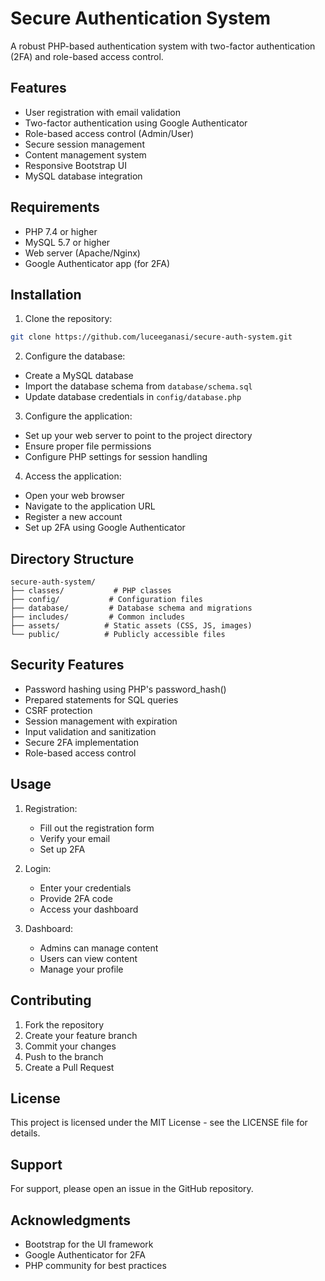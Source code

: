 # Secure Authentication System

A robust PHP-based authentication system with two-factor authentication (2FA) and role-based access control.

## Features

- User registration with email validation
- Two-factor authentication using Google Authenticator
- Role-based access control (Admin/User)
- Secure session management
- Content management system
- Responsive Bootstrap UI
- MySQL database integration

## Requirements

- PHP 7.4 or higher
- MySQL 5.7 or higher
- Web server (Apache/Nginx)
- Google Authenticator app (for 2FA)

## Installation

1. Clone the repository:
```bash
git clone https://github.com/luceeganasi/secure-auth-system.git
```

2. Configure the database:
- Create a MySQL database
- Import the database schema from `database/schema.sql`
- Update database credentials in `config/database.php`

3. Configure the application:
- Set up your web server to point to the project directory
- Ensure proper file permissions
- Configure PHP settings for session handling

4. Access the application:
- Open your web browser
- Navigate to the application URL
- Register a new account
- Set up 2FA using Google Authenticator

## Directory Structure

```
secure-auth-system/
├── classes/           # PHP classes
├── config/           # Configuration files
├── database/         # Database schema and migrations
├── includes/         # Common includes
├── assets/          # Static assets (CSS, JS, images)
└── public/          # Publicly accessible files
```

## Security Features

- Password hashing using PHP's password_hash()
- Prepared statements for SQL queries
- CSRF protection
- Session management with expiration
- Input validation and sanitization
- Secure 2FA implementation
- Role-based access control

## Usage

1. Registration:
   - Fill out the registration form
   - Verify your email
   - Set up 2FA

2. Login:
   - Enter your credentials
   - Provide 2FA code
   - Access your dashboard

3. Dashboard:
   - Admins can manage content
   - Users can view content
   - Manage your profile

## Contributing

1. Fork the repository
2. Create your feature branch
3. Commit your changes
4. Push to the branch
5. Create a Pull Request

## License

This project is licensed under the MIT License - see the LICENSE file for details.

## Support

For support, please open an issue in the GitHub repository.

## Acknowledgments

- Bootstrap for the UI framework
- Google Authenticator for 2FA
- PHP community for best practices 